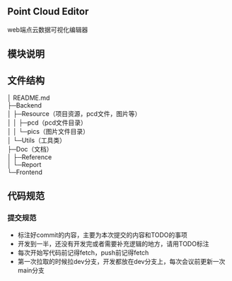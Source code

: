 ## Point Cloud Editor

web端点云数据可视化编辑器

## 模块说明

## 文件结构

│  README.md<br/>
├─Backend<br/>
│  ├─Resource（项目资源，pcd文件，图片等）<br/>
│  │  ├─pcd（pcd文件目录）<br/>
│  │  └─pics（图片文件目录）<br/>
│  └─Utils（工具类）<br/>
├─Doc（文档）<br/>
│  ├─Reference<br/>
│  └─Report<br/>
└─Frontend<br/>

## 代码规范

### 提交规范

- 标注好commit的内容，主要为本次提交的内容和TODO的事项
- 开发到一半，还没有开发完或者需要补充逻辑的地方，请用TODO标注
- 每次开始写代码前记得fetch，push前记得fetch
- 第一次拉取的时候拉dev分支，开发都放在dev分支上，每次会议前更新一次main分支

